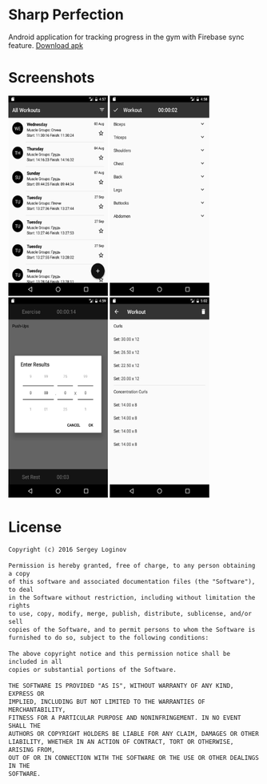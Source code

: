 # Sharp Perfection
Android application for tracking progress in the gym with Firebase sync feature. [Download apk](/app/app-release.apk)

# Screenshots
<img src="/screenshots/01.png?raw=true" alt="alt text" width="199" height="400">
<img src="/screenshots/02.png?raw=true" alt="alt text" width="199" height="400">
<img src="/screenshots/03.png?raw=true" alt="alt text" width="199" height="400">
<img src="/screenshots/04.png?raw=true" alt="alt text" width="199" height="400">

# License
```
Copyright (c) 2016 Sergey Loginov

Permission is hereby granted, free of charge, to any person obtaining a copy
of this software and associated documentation files (the "Software"), to deal
in the Software without restriction, including without limitation the rights
to use, copy, modify, merge, publish, distribute, sublicense, and/or sell
copies of the Software, and to permit persons to whom the Software is
furnished to do so, subject to the following conditions:

The above copyright notice and this permission notice shall be included in all
copies or substantial portions of the Software.

THE SOFTWARE IS PROVIDED "AS IS", WITHOUT WARRANTY OF ANY KIND, EXPRESS OR
IMPLIED, INCLUDING BUT NOT LIMITED TO THE WARRANTIES OF MERCHANTABILITY,
FITNESS FOR A PARTICULAR PURPOSE AND NONINFRINGEMENT. IN NO EVENT SHALL THE
AUTHORS OR COPYRIGHT HOLDERS BE LIABLE FOR ANY CLAIM, DAMAGES OR OTHER
LIABILITY, WHETHER IN AN ACTION OF CONTRACT, TORT OR OTHERWISE, ARISING FROM,
OUT OF OR IN CONNECTION WITH THE SOFTWARE OR THE USE OR OTHER DEALINGS IN THE
SOFTWARE.
```


